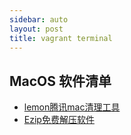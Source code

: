 ```yaml
---
sidebar: auto
layout: post
title: vagrant terminal
---
```


## MacOS 软件清单

+ [lemon腾讯mac清理工具](https://mac.gj.qq.com/)
+ [Ezip免费解压软件](http://ezip.awehunt.com/?rel=appinn)